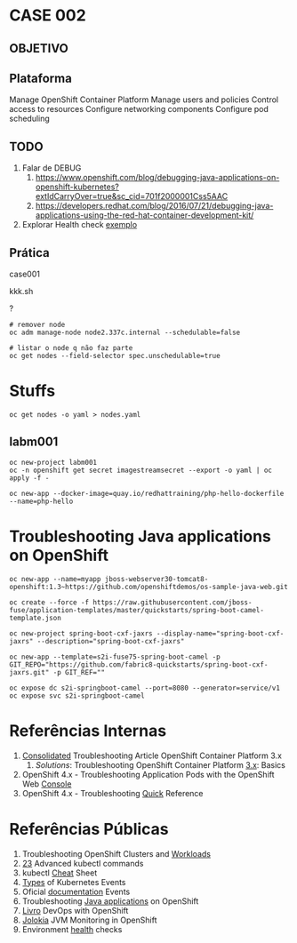 # CASE 002

## OBJETIVO



## Plataforma

Manage OpenShift Container Platform
Manage users and policies
Control access to resources
Configure networking components
Configure pod scheduling





## TODO

1. Falar de DEBUG
   1. https://www.openshift.com/blog/debugging-java-applications-on-openshift-kubernetes?extIdCarryOver=true&sc_cid=701f2000001Css5AAC
   2. https://developers.redhat.com/blog/2016/07/21/debugging-java-applications-using-the-red-hat-container-development-kit/
2. Explorar Health check [exemplo](https://access.redhat.com/solutions/2921101)



## Prática

case001

kkk.sh

?



```shell
# remover node
oc adm manage-node node2.337c.internal --schedulable=false

# listar o node q não faz parte
oc get nodes --field-selector spec.unschedulable=true
```



# Stuffs

```shell
oc get nodes -o yaml > nodes.yaml
```



## labm001

```shell
oc new-project labm001
oc -n openshift get secret imagestreamsecret --export -o yaml | oc apply -f -

oc new-app --docker-image=quay.io/redhattraining/php-hello-dockerfile --name=php-hello
```



# Troubleshooting Java applications on OpenShift

```shell
oc new-app --name=myapp jboss-webserver30-tomcat8-openshift:1.3~https://github.com/openshiftdemos/os-sample-java-web.git
```



```shell
oc create --force -f https://raw.githubusercontent.com/jboss-fuse/application-templates/master/quickstarts/spring-boot-camel-template.json

oc new-project spring-boot-cxf-jaxrs --display-name="spring-boot-cxf-jaxrs" --description="spring-boot-cxf-jaxrs"

oc new-app --template=s2i-fuse75-spring-boot-camel -p GIT_REPO="https://github.com/fabric8-quickstarts/spring-boot-cxf-jaxrs.git" -p GIT_REF=""

oc expose dc s2i-springboot-camel --port=8080 --generator=service/v1
oc expose svc s2i-springboot-camel
```



# Referências Internas

1. [Consolidated](https://access.redhat.com/articles/2913431) Troubleshooting Article OpenShift Container Platform 3.x
   1. *Solutions*: Troubleshooting OpenShift Container Platform [3.x](https://access.redhat.com/solutions/1542293): Basics
2. OpenShift 4.x - Troubleshooting Application Pods with the OpenShift Web [Console](https://role.rhu.redhat.com/rol-rhu/app/seminar/exps174-1)
3. OpenShift 4.x - Troubleshooting [Quick](https://access.redhat.com/articles/3787381) Reference

# Referências Públicas

1. Troubleshooting OpenShift Clusters and [Workloads](https://towardsdatascience.com/troubleshooting-openshift-clusters-and-workloads-382664018935)
2. [23](https://medium.com/faun/kubectl-commands-cheatsheet-43ce8f13adfb) Advanced kubectl commands
3. kubectl [Cheat](https://kubernetes.io/docs/reference/kubectl/cheatsheet/) Sheet
4. [Types](https://www.bluematador.com/blog/kubernetes-events-explained) of Kubernetes Events
5. Oficial [documentation](https://docs.openshift.com/container-platform/3.11/dev_guide/events.html) Events 
6. Troubleshooting [Java applications](https://developers.redhat.com/blog/2017/08/16/troubleshooting-java-applications-on-openshift/) on OpenShift
7. [Livro](https://assets.openshift.com/hubfs/pdfs/DevOps_with_OpenShift.pdf?hsLang=en-us) DevOps with OpenShift
8. [Jolokia](https://developers.redhat.com/blog/2016/03/30/jolokia-jvm-monitoring-in-openshift/) JVM Monitoring in OpenShift
9. Environment [health](https://docs.openshift.com/container-platform/3.11/day_two_guide/environment_health_checks.html) checks

